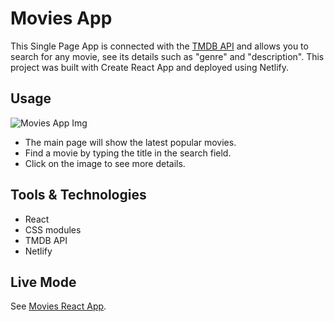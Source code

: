 # Movies App

This Single Page App is connected with the [TMDB API](https://www.themoviedb.org/) and allows you to search for any movie, see its details such as "genre" and "description". This project was built with Create React App and deployed using Netlify.

## Usage

![Movies App Img](https://i.ibb.co/18L7dfH/Movies-react-app.png)

* The main page will show the latest popular movies.
* Find a movie by typing the title in the search field.
* Click on the image to see more details.

## Tools & Technologies

* React
* CSS modules
* TMDB API
* Netlify

## Live Mode

See [Movies React App](https://moviesappsteph.netlify.app/).
